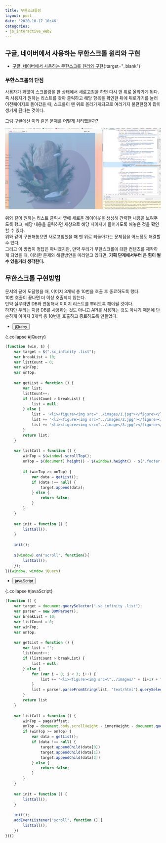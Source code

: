 ```yaml
---
title: 무한스크롤링
layout: post
date: '2020-10-17 10:46'
categories:
- js_interactive_web2
---
```


## 구글, 네이버에서 사용하는 무한스크롤 원리와 구현

* [구글, 네이버에서 사용하는 무한스크롤 원리와 구현](https://hyungju-lee.github.io/hyungju-lee-interactions/interactive-web2/study/section2/step2/index.html){:target="_blank"}

### 무한스크롤의 단점

사용자가 꽤많이 스크롤링을 한 상태에서 새로고침을 하면 다시 맨 위로 올라가게 된다.  
즉 사용자가 원하는 리스트를 찾아 클릭하고 해당 항목을 확인한 뒤에 뒤로가기를 눌러 이전페이지로 돌아갔을 때, 
스크롤이 맨 위로 올라가게되므로 여러가지 불편한점이 많이 생기게 된다는 것이다.  

그럼 구글에선 이와 같은 문제를 어떻게 처리했을까?

![](/static/img/interaction/image17.jpg)

위와 같이 원하는 리스트 클릭시 옆에 새로운 레이아웃을 생성해 간략한 내용을 보여주도록 했고, 해당 내용을 클릭하면 새창으로 해당 페이지에 들어가도록 해놓은 것을 확인할 수 있다.  
위와 같이 구현해놓으면 새로고침했을 때 맨 위로 되돌아가는 문제점을 어느정도 해결할 수 있다.  
그리고 이 방법이 정답은 아니겠지만, 만약 우리가 무한스크롤에 대한 컨텐츠를 제작하게 되었을 때, 이러한 문제와 해결방안을 미리알고 있다면, **기획 단계에서부터 큰 힘이 될수 있을거라 생각한다.**

## 무한스크롤 구현방법

문서의 끝에 도달했을 때, 이미지 3개씩 총 10번을 호출 후 종료하도록 했다.  
10번 호출이 끝나면 더 이상 호출되지 않는다.  
만약 실무라면 DB와 연동해서 이미지 리스트를 뿌리도록 해야될 것이다.  
하지만 우리는 지금 DB를 사용하는 것도 아니고 API를 사용하는 것도 아니기 때문에 단순하게 이미지 3개씩 총 10번을 호출하고 종료하도록 만들었다.

* <button data-toggle="collapse" data-target="#jQuery">jQuery</button>

{:.collapse #jQuery}
```javascript
(function (win, $) {
    var target = $(".sc_infinity .list");
    var breakList = 10;
    var listCount = 0;
    var winTop;
    var onTop;

    var getList = function () {
        var list;
        listCount++;
        if (listCount > breakList) {
            list = null;
        } else {
            list = '<li><figure><img src="../images/1.jpg"></figure></li>';
            list += '<li><figure><img src="../images/2.jpg"></figure></li>';
            list += '<li><figure><img src="../images/3.jpg"></figure></li>';
        }
        return list;
    }

    var listCall = function () {
        winTop = $(window).scrollTop();
        onTop = $(document).height() - $(window).height() - $('.footer').height();

        if (winTop >= onTop) { 
            var data = getList(); 
            if (data !== null) { 
                target.append(data);
            } else {
                return false;
            }
        }
    }

    var init = function () {
        listCall(); 
    }

    init();

    $(window).on("scroll", function(){ 
        listCall();
    });
})(window, window.jQuery)
```

* <button data-toggle="collapse" data-target="#javaScript">javaScript</button>

{:.collapse #javaScript}
```javascript
(function () {
    var target = document.querySelector(".sc_infinity .list");
    var parser = new DOMParser();
    var breakList = 10;
    var listCount = 0;
    var winTop;
    var onTop;

    var getList = function () {
        var list = "";
        listCount++;
        if (listCount > breakList) {
            list = null;
        } else {
            for (var i = 0; i < 3; i++) {
                list += "<li><figure><img src=\"../images/" + (i+1) + ".jpg\"></figure></li>";
            }
            list = parser.parseFromString(list, "text/html").querySelectorAll("li");
        }
        return list
    }

    var listCall = function () {
        winTop = pageYOffset;
        onTop = document.body.scrollHeight - innerHeight - document.querySelector(".footer").offsetHeight;
        if (winTop >= onTop) {
            var data = getList();
            if (data !== null) {
                target.appendChild(data[0])
                target.appendChild(data[1])
                target.appendChild(data[2])
            } else {
                return false;
            }
        }
    }

    var init = function () {
        listCall();
    }

    init();
    addEventListener("scroll", function () {
        listCall();
    })
})()
```